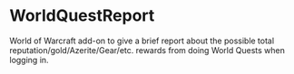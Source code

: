 # WorldQuestReport
World of Warcraft add-on to give a brief report about the possible total reputation/gold/Azerite/Gear/etc. rewards from doing World Quests when logging in.
